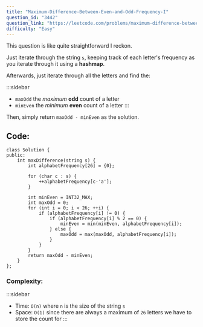 ```yaml
---
title: "Maximum-Difference-Between-Even-and-Odd-Frequency-I"
question_id: "3442"
question_link: "https://leetcode.com/problems/maximum-difference-between-even-and-odd-frequency-i/"
difficulty: "Easy"
---
```


This question is like quite straightforward I reckon.

Just iterate through the string `s`, keeping track of each letter's frequency as you iterate through it using a **hashmap**.

Afterwards, just iterate through all the letters and find the:

:::sidebar
- `maxOdd` the *maximum* **odd** count of a letter
- `minEven` the *minimum* **even** count of a letter
:::

Then, simply return `maxOdd - minEven` as the solution.

## Code<span>:</span>

```{.cpp}
class Solution {
public:
    int maxDifference(string s) {
        int alphabetFrequency[26] = {0};

        for (char c : s) {
            ++alphabetFrequency[c-'a'];
        }

        int minEven = INT32_MAX;
        int maxOdd = 0;
        for (int i = 0; i < 26; ++i) {
            if (alphabetFrequency[i] != 0) {
                if (alphabetFrequency[i] % 2 == 0) {
                    minEven = min(minEven, alphabetFrequency[i]);
                } else {
                    maxOdd = max(maxOdd, alphabetFrequency[i]);
                }
            }
        }
        return maxOdd - minEven;
    }
};
```

### Complexity<span>:</span>

:::sidebar
- Time: `O(n)` where `n` is the size of the string `s`
- Space: `O(1)` since there are always a maximum of `26` letters we have to store the count for
:::
